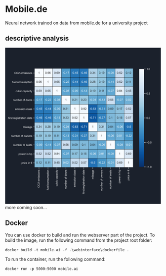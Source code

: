 # Mobile.de
Neural network trained on data from mobile.de for a university project

## descriptive analysis
![Correlation matrix](images/correlation.png)
more coming soon...

## Docker
You can use docker to build and run the webserver part of the project.
To build the image, run the following command from the project root folder:
```shell
docker build -t mobile.ai -f .\webinterface\dockerfile .
```
To run the container, run the following command:
```shell
docker run -p 5000:5000 mobile.ai
```
